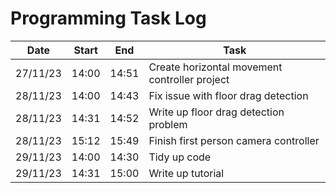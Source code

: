# Programming Task Log

Date | Start | End | Task
-----|-------|-----|-----
27/11/23 | 14:00 | 14:51 | Create horizontal movement controller project
28/11/23 | 14:00 | 14:43 | Fix issue with floor drag detection
28/11/23 | 14:31 | 14:52 | Write up floor drag detection problem
28/11/23 | 15:12 | 15:49 | Finish first person camera controller
29/11/23 | 14:00 | 14:30 | Tidy up code
29/11/23 | 14:31 | 15:00 | Write up tutorial
